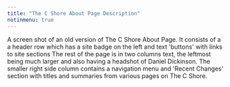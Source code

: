 ```yaml
---
title: "The C Shore About Page Description"
notinmenu: true
---
```


A screen shot of an old version of The C Shore About Page.  It consists of a a header row which has a site badge on the left and text 'buttons' with links to site sections  The rest of the page is in two columns text, the leftmost being much larger and also having a headshot of Daniel Dickinson.  The smaller right side column contains a navigation menu and 'Recent Changes' section with titles and summaries from various pages on The C Shore.
